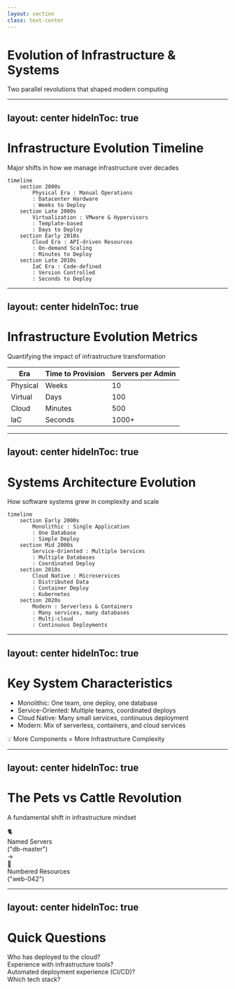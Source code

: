 ```yaml
---
layout: section
class: text-center
---
```


# Evolution of Infrastructure & Systems

<div class="opacity-80 italic mb-4">
Two parallel revolutions that shaped modern computing
</div>

<!--
# Speaker Notes

Setup:
- Frame history as context for modern tools
- Set expectation for parallel stories
- Connect to their development experience

Key Points:
- Two revolutions happened together
- Each drove the other forward
- Still evolving today

Questions/Engagement:
- "What infrastructure changes have you seen?"
- "How has development changed with it?"

Next:
- Let's look at infrastructure changes first
-->

---
layout: center
hideInToc: true
---

# Infrastructure Evolution Timeline
Major shifts in how we manage infrastructure over decades


```mermaid
timeline
    section 2000s
        Physical Era : Manual Operations
        : Datacenter Hardware
        : Weeks to Deploy
    section Late 2000s
        Virtualization : VMware & Hypervisors
        : Template-based
        : Days to Deploy
    section Early 2010s
        Cloud Era : API-driven Resources
        : On-demand Scaling
        : Minutes to Deploy
    section Late 2010s
        IaC Era : Code-defined
        : Version Controlled
        : Seconds to Deploy
```
<!--
# Speaker Notes

Setup:
- Visualize the transformation scale
- Focus on speed of change
- Note accelerating pace

Key Points:
- Each jump brought 10x improvement
- Changed how we think about servers
- Automation became essential

Questions/Engagement:
- "When did you start working with cloud?"
- "Which era's tools do you use?"

Next:
- See how these changes affected teams
-->

---
layout: center
hideInToc: true
---

# Infrastructure Evolution Metrics
Quantifying the impact of infrastructure transformation

<table class="metrics-table">
  <thead>
    <tr>
      <th>Era</th>
      <th>Time to Provision</th>
      <th>Servers per Admin</th>
    </tr>
  </thead>
  <tbody>
    <tr v-click="1">
      <td>Physical</td>
      <td>Weeks</td>
      <td>10</td>
    </tr>
    <tr v-click="2">
      <td>Virtual</td>
      <td>Days</td>
      <td>100</td>
    </tr>
    <tr v-click="3">
      <td>Cloud</td>
      <td>Minutes</td>
      <td>500</td>
    </tr>
    <tr v-click="4">
      <td>IaC</td>
      <td>Seconds</td>
      <td>1000+</td>
    </tr>
  </tbody>
</table>

<style>
.metrics-table {
  @apply w-4/5 mx-auto mt-8;
}
.metrics-table th {
  @apply px-6 py-3 text-left bg-blue-500 bg-opacity-10 font-semibold;
}
.metrics-table td {
  @apply px-6 py-4 border-t border-gray-200 border-opacity-50;
}
</style>

<!--
# Speaker Notes

Setup:
- These metrics don't show real impact, mostly ilustrate to idea
- Focus on two key metrics

Key Points:
- Deployment time: 10000x faster
- Admin capacity: 100x increase
- Every step multiplied capability

Questions/Engagement:
- "What enabled each jump?"
- "Which metric matters more?"

Next:
- Look at what drove these changes
-->

---
layout: center
hideInToc: true
---

# Systems Architecture Evolution
How software systems grew in complexity and scale

```mermaid
timeline
    section Early 2000s
        Monolithic : Single Application
        : One Database
        : Simple Deploy
    section Mid 2000s
        Service-Oriented : Multiple Services
        : Multiple Databases
        : Coordinated Deploy
    section 2010s
        Cloud Native : Microservices
        : Distributed Data
        : Container Deploy
        : Kubernetes
    section 2020s
        Modern : Serverless & Containers
        : Many services, many databases
        : Multi-cloud
        : Continuous Deployments
```

<!--
# Speaker Notes

Setup:
- Connect to their software experience
- System architecture drove infrastructure
- Still happening today

Key Points:
- Monolith: Simple but limiting
- Services: Team independence
- Cloud Native: Infrastructure complexity
- Modern: Mix of approaches

Questions/Engagement:
- "Have you worked on any team projects?"
- "Which architectures have you worked with?"
- "What drove your architecture choices?"

Next:
- See how this affected operations
-->

---
layout: center
hideInToc: true
---

# Key System Characteristics

<v-clicks>

- Monolithic: One team, one deploy, one database
- Service-Oriented: Multiple teams, coordinated deploys
- Cloud Native: Many small services, continuous deployment
- Modern: Mix of serverless, containers, and cloud services

</v-clicks>

<div v-click class="mt-12 text-center text-xl">

💡 More Components = More Infrastructure Complexity

</div>

<!--
# Speaker Notes

Setup:
- Each stage brought new challenges
- Progress wasn't always smooth
- Different teams moved at different speeds

Expand on each point:
- Monolithic: Like your early one person projects - simple stack
- SOA: Teams start interfering with each other, need coordination
- Cloud Native: Kubernetes entered the scene and more complex automated orchestration becomes accesible
- Modern: Mix of approaches based on needs

Key message: Infrastructure complexity follows system complexity - this is why we need better tools and practices.

Question to ask: "What architectures have you seen and worked with?"
-->

---
layout: center
hideInToc: true
---

# The Pets vs Cattle Revolution
A fundamental shift in infrastructure mindset

<div class="flex items-center justify-center gap-8">
  <div v-click class="text-center">
    <div class="text-6xl">🐈</div>
    <div class="mt-2 opacity-70">Named Servers</div>
    <div class="text-sm">("db-master")</div>
  </div>

  <div v-click class="text-5xl text-blue-400">
    →
  </div>

  <div v-click class="text-center">
    <div class="text-6xl">🐄</div>
    <div class="mt-2 opacity-70">Numbered Resources</div>
    <div class="text-sm">("web-042")</div>
  </div>
</div>

<!--
# Speaker Notes

Setup:
- Fundamental mindset shift
- Changed how we manage servers
- Still relevant today

Key message: Fundamental shift in how we think about servers

Additional context to mention:
- Pets: We care for them individually, nurse them back to health
- Cattle: Replaceable, automated management
- Like your laptop (pet) vs a Docker container (cattle)
- This mindset shift enabled modern cloud scaling

Questions/Engagement:
- "Where do you see each approach?"
- "Which fits cloud better?"-->

---
layout: center
hideInToc: true
---

# Quick Questions

<div class="text-xl space-y-8">
  <div v-click class="question">
    Who has deployed to the cloud?
  </div>

  <div v-click class="question">
    Experience with infrastructure tools?
  </div>

  <div v-click class="question">
    Automated deployment experience (CI/CD)?
  </div>

  <div v-click class="question">
    Which tech stack?
  </div>
</div>

<style>
.question {
  @apply p-4 rounded bg-blue-500 bg-opacity-10 cursor-pointer hover:bg-opacity-20 transition-all;
}
</style>

<!--
# Speaker Notes

Setup:
- Quick audience check
- Keep it light and interactive
- Watch for experience distribution

Key Points:
- Note cloud familiarity
- Infrastructure tool exposure
- Cloud provider preferences

Questions/Engagement:
- Use raised hands for each point
- Note which tools are familiar

Next:
- Adjust examples based on responses
-->